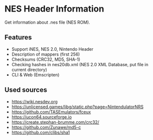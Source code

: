 # NES Header Information
Get information about .nes file (NES ROM).
## Features
* Support iNES, NES 2.0, Nintendo Header
* Description of mappers (first 256)
* Checksums (CRC32, MD5, SHA-1)
* Checking hashes in nes20db.xml (NES 2.0 XML Database, put file in current directory)
* CLI & Web (Emscripten)
## Used sources
* https://wiki.nesdev.org
* https://unlicensed.games/libg/static.php?page=NintendulatorNRS
* https://github.com/TASEmulators/fceux
* https://ucon64.sourceforge.io
* https://create.stephan-brumme.com/crc32/
* https://github.com/Zunawe/md5-c
* https://github.com/clibs/sha1
